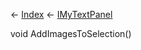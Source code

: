 ← [Index](Api-Index) ← [IMyTextPanel](Sandbox.ModAPI.Ingame.IMyTextPanel)

void AddImagesToSelection()
